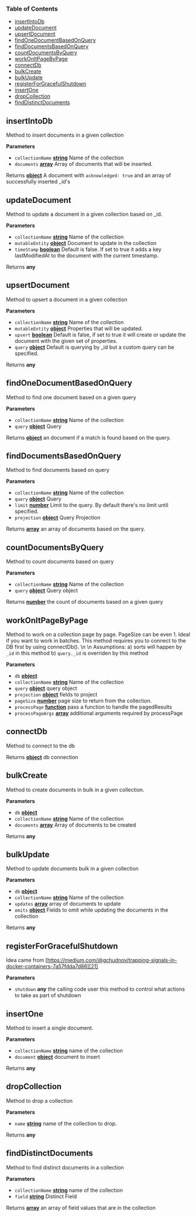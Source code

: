 <!-- Generated by documentation.js. Update this documentation by updating the source code. -->

### Table of Contents

-   [insertIntoDb][1]
-   [updateDocument][2]
-   [upsertDocument][3]
-   [findOneDocumentBasedOnQuery][4]
-   [findDocumentsBasedOnQuery][5]
-   [countDocumentsByQuery][6]
-   [workOnItPageByPage][7]
-   [connectDb][8]
-   [bulkCreate][9]
-   [bulkUpdate][10]
-   [registerForGracefulShutdown][11]
-   [insertOne][12]
-   [dropCollection][13]
-   [findDistinctDocuments][14]

## insertIntoDb

Method to insert documents in a given collection

**Parameters**

-   `collectionName` **[string][15]** Name of the collection
-   `documents` **[array][16]** Array of documents that will be inserted.

Returns **[object][17]** A document with `acknowledged: true` and an array of successfully inserted \_id's

## updateDocument

Method to update a document in a given collection based on \_id.

**Parameters**

-   `collectionName` **[string][15]** Name of the collection
-   `mutableEntity` **[object][17]** Document to update in the collection
-   `timeStamp` **[boolean][18]** Default is false. If set to true it adds a key lastModifiedAt to the document with the current timestamp.

Returns **any** 

## upsertDocument

Method to upsert a document in a given collection

**Parameters**

-   `collectionName` **[string][15]** Name of the collection
-   `mutableEntity` **[object][17]** Properties that will be updated.
-   `upsert` **[boolean][18]** Default is false, if set to true it will create or update the document with the given set of properties.
-   `query` **[object][17]** Default is querying by \_id but a custom query can be specified.

Returns **any** 

## findOneDocumentBasedOnQuery

Method to find one document based on a given query

**Parameters**

-   `collectionName` **[string][15]** Name of the collection
-   `query` **[object][17]** Query

Returns **[object][17]** an document if a match is found based on the query.

## findDocumentsBasedOnQuery

Method to find documents based on query

**Parameters**

-   `collectionName` **[string][15]** Name of the collection
-   `query` **[object][17]** Query
-   `limit` **[number][19]** Limit to the query. By default there's no limit until specified.
-   `projection` **[object][17]** Query Projection

Returns **[array][16]** an array of documents based on the query.

## countDocumentsByQuery

Method to count documents based on query

**Parameters**

-   `collectionName` **[string][15]** Name of the collection
-   `query` **[object][17]** Query object

Returns **[number][19]** the count of documents based on a given query

## workOnItPageByPage

Method to work on a collection page by page. PageSize can be even 1. Ideal if you want to work in batches.
This method requires you to connect to the DB first by using connectDb(). \\n \\n
Assumptions:
  a) sorts will happen by `_id` in this method
  b) `query._id` is overriden by this method

**Parameters**

-   `db` **[object][17]** 
-   `collectionName` **[string][15]** Name of the collection
-   `query` **[object][17]** query object
-   `projection` **[object][17]** fields to project
-   `pageSize` **[number][19]** page size to return from the collection.
-   `processPage` **[function][20]** pass a function to handle the pagedResults
-   `processPageArgs` **[array][16]** additional arguments required by processPage

## connectDb

Method to connect to the db

Returns **[object][17]** db connection

## bulkCreate

Method to create documents in bulk in a given collection.

**Parameters**

-   `db` **[object][17]** 
-   `collectionName` **[string][15]** Name of the collection
-   `documents` **[array][16]** Array of documents to be created

Returns **any** 

## bulkUpdate

Method to update documents bulk in a given collection

**Parameters**

-   `db` **[object][17]** 
-   `collectionName` **[string][15]** Name of the collection
-   `updates` **[array][16]** array of documents to update
-   `omits` **[object][17]** Fields to omit while updating the documents in the collection

Returns **any** 

## registerForGracefulShutdown

Idea came from [https://medium.com/@gchudnov/trapping-signals-in-docker-containers-7a57fdda7d86][21]

**Parameters**

-   `shutdown` **any** the calling code user this method to control what actions to take as part of shutdown

## insertOne

Method to insert a single document.

**Parameters**

-   `collectionName` **[string][15]** name of the collection
-   `document` **[object][17]** document to insert

Returns **any** 

## dropCollection

Method to drop a collection

**Parameters**

-   `name` **[string][15]** name of the collection to drop.

Returns **any** 

## findDistinctDocuments

Method to find distinct documents in a collection

**Parameters**

-   `collectionName` **[string][15]** name of the collection
-   `field` **[string][15]** Distinct Field

Returns **[array][16]** an array of field values that are in the collection

[1]: #insertintodb

[2]: #updatedocument

[3]: #upsertdocument

[4]: #findonedocumentbasedonquery

[5]: #finddocumentsbasedonquery

[6]: #countdocumentsbyquery

[7]: #workonitpagebypage

[8]: #connectdb

[9]: #bulkcreate

[10]: #bulkupdate

[11]: #registerforgracefulshutdown

[12]: #insertone

[13]: #dropcollection

[14]: #finddistinctdocuments

[15]: https://developer.mozilla.org/docs/Web/JavaScript/Reference/Global_Objects/String

[16]: https://developer.mozilla.org/docs/Web/JavaScript/Reference/Global_Objects/Array

[17]: https://developer.mozilla.org/docs/Web/JavaScript/Reference/Global_Objects/Object

[18]: https://developer.mozilla.org/docs/Web/JavaScript/Reference/Global_Objects/Boolean

[19]: https://developer.mozilla.org/docs/Web/JavaScript/Reference/Global_Objects/Number

[20]: https://developer.mozilla.org/docs/Web/JavaScript/Reference/Statements/function

[21]: https://medium.com/@gchudnov/trapping-signals-in-docker-containers-7a57fdda7d86
